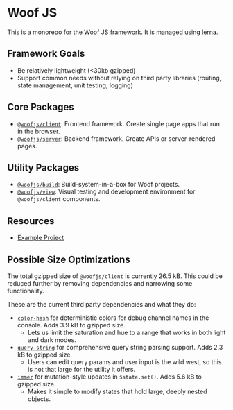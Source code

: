 # Woof JS

This is a monorepo for the Woof JS framework. It is managed using [lerna](https://lerna.js.org/).

## Framework Goals

- Be relatively lightweight (<30kb gzipped)
- Support common needs without relying on third party libraries (routing, state management, unit testing, logging)

## Core Packages

- [`@woofjs/client`](./packages/client/README.md): Frontend framework. Create single page apps that run in the browser.
- [`@woofjs/server`](./packages/server/README.md): Backend framework. Create APIs or server-rendered pages.

## Utility Packages

- [`@woofjs/build`](./packages/build/README.md): Build-system-in-a-box for Woof projects.
- [`@woofjs/view`](./packages/view/README.md): Visual testing and development environment for `@woofjs/client` components.

## Resources

- [Example Project](./examples/README.md)

## Possible Size Optimizations

The total gzipped size of `@woofjs/client` is currently 26.5 kB. This could be reduced further by removing dependencies and narrowing some functionality.

These are the current third party dependencies and what they do:

- [`color-hash`](https://bundlephobia.com/package/color-hash@2.0.1) for deterministic colors for debug channel names in the console. Adds 3.9 kB to gzipped size.
  - Lets us limit the saturation and hue to a range that works in both light and dark modes.
- [`query-string`](https://bundlephobia.com/package/query-string@7.1.1) for comprehensive query string parsing support. Adds 2.3 kB to gzipped size.
  - Users can edit query params and user input is the wild west, so this is not that large for the utility it offers.
- [`immer`](https://bundlephobia.com/package/immer@9.0.14) for mutation-style updates in `$state.set()`. Adds 5.6 kB to gzipped size.
  - Makes it simple to modify states that hold large, deeply nested objects.
